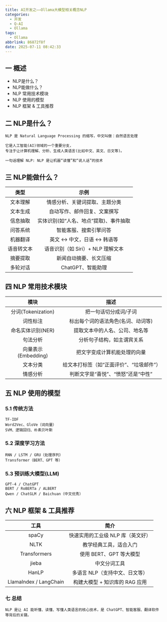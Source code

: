 ```yaml
---
title: AI开发之——Ollama大模型相关概念NLP
categories:
  - 开发
  - Q-AI
  - Ollama
tags:
  - Ollama
abbrlink: 86872f8f
date: 2025-07-11 08:42:33
---
```

## 一 概述

* NLP是什么？
* NLP能做什么？
* NLP 常用技术模块
* NLP 使用的模型
* NLP 框架 & 工具推荐

<!--more-->

## 二 NLP是什么？

```
NLP 是 Natural Language Processing 的缩写，中文叫做：自然语言处理

它是人工智能(AI)领域的一个重要分支，
专注于让计算机理解、分析、生成人类语言(比如中文、英文、日文等)。

一句话理解 NLP: NLP 是让机器“读懂”和“说人话”的技术
```

## 三 NLP能做什么？

|    类型    |                  示例                  |
| :--------: | :------------------------------------: |
|  文本理解  |     情感分析、关键词提取、主题分类     |
|  文本生成  |      自动写作、邮件回复、文案撰写      |
|  信息抽取  | 实体识别(如“人名、地点”提取)、事件抽取 |
|  问答系统  |         智能客服、搜索引擎问答         |
|  机器翻译  |       英文 ↔ 中文，日语 ↔ 韩语等       |
| 语音转文本 |   语音识别（如 Siri）+ NLP 理解文本    |
|  摘要提取  |         新闻自动摘要、长文压缩         |
|  多轮对话  |           ChatGPT、智能助理            |

## 四 NLP 常用技术模块

|        模块         |                   描述                   |
| :-----------------: | :--------------------------------------: |
| 分词(Tokenization)  |          把一句话切分成词/子词           |
|      词性标注       |    标出每个词的语法角色(名词、动词等)    |
|  命名实体识别(NER)  |      提取文本中的人名、公司、地名等      |
|      句法分析       |        分析句子结构，如主谓宾关系        |
| 向量表示(Embedding) |       把文字变成计算机能处理的向量       |
|      文本分类       | 给文本打标签（如“正面评价”、“垃圾邮件”） |
|      情感分析       |    判断文字是“喜悦”、“愤怒”还是“中性”    |

## 五 NLP 使用的模型

### 5.1 传统方法

```
TF-IDF
Word2Vec、GloVe（词向量）
SVM、逻辑回归、朴素贝叶斯
```

### 5.2 深度学习方法

```
RNN / LSTM / GRU（处理序列）
Transformer（BERT、GPT 等）
```

### 5.3 预训练大模型(LLM)

```
GPT-4 / ChatGPT
BERT / RoBERTa / ALBERT
Qwen / ChatGLM / Baichuan（中文优秀）
```


## 六 NLP 框架 & 工具推荐

|          工具          |               简介                |
| :--------------------: | :-------------------------------: |
|         spaCy          | 快速实用的工业级 NLP 库（英文好） |
|          NLTK          |      教学经典工具，适合入门       |
|      Transformers      |      使用 BERT、GPT 等大模型      |
|         jieba          |           中文分词工具            |
|         HanLP          |  多语言 NLP（支持中文、日文等）   |
| LlamaIndex / LangChain |  构建大模型 + 知识库的 RAG 应用   |

### 七 总结

```
NLP 是让 AI 能听懂、读懂、写懂人类语言的核心技术，是 ChatGPT、智能客服、翻译软件等背后的关键。
```


